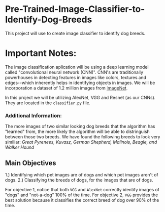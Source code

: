 # Pre-Trained-Image-Classifier-to-Identify-Dog-Breeds
This project will use to create image classifier to identify dog breeds.

# Important Notes:
The image classification aplication will be using a deep learning model called "convolutional neural network (CNN)". CNN's are traditionally powerhouses in detecting features
in images like colors, textures and edges--which inherently helps in identifying objects in images. We will be incorporation a dataset of 1.2 million images from [ImageNet](https://image-net.org/index.php).

In this project we will be utilizing AlexNet, VGG and Resnet (as our CNNs). They are located in the ```classifier.py``` file.

### Additional Information:
The more images of two similar looking dog breeds that the algorithm has "learned" from, the more likely the algorithm will be able to distringuish between those two breeds. We have found the following breeds to look very similiar: *Great Pyrenees, Kuvasz, German Shepherd, Malinois, Beagle, and Walker Hound* 


## Main Objectives
1.) Identifying which pet images are of dogs and which pet images aren't of dogs.
2.) Classifying the breeds of dogs, for the images that are of dogs.

For objective 1, notice that both ```VGG``` and ```AlexNet``` correctly identify images of "dogs" and "not-a-dog" 100% of the time.
For objective 2, ```VGG``` provides the best solution because it classifies the correct breed of dog over 90% of the time.
